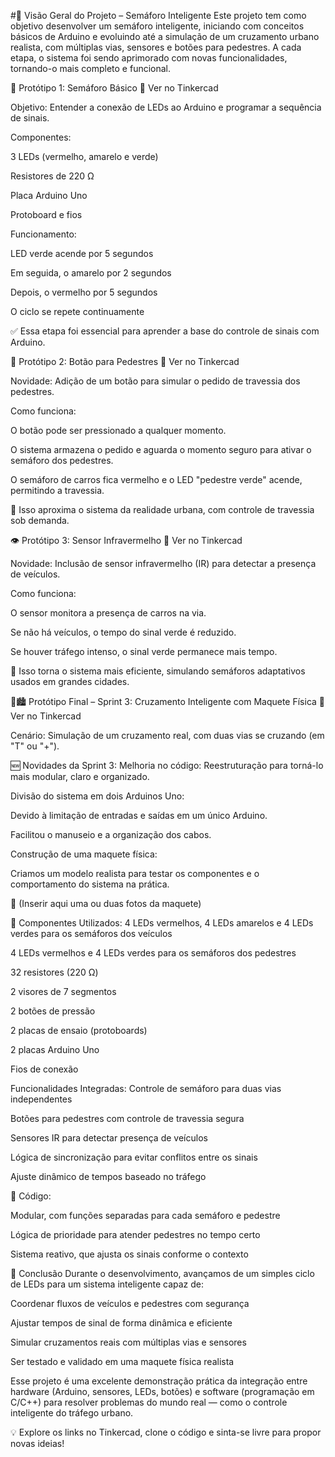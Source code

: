 #🚦 Visão Geral do Projeto – Semáforo Inteligente
Este projeto tem como objetivo desenvolver um semáforo inteligente, iniciando com conceitos básicos de Arduino e evoluindo até a simulação de um cruzamento urbano realista, com múltiplas vias, sensores e botões para pedestres. A cada etapa, o sistema foi sendo aprimorado com novas funcionalidades, tornando-o mais completo e funcional.

🔧 Protótipo 1: Semáforo Básico
🔗 Ver no Tinkercad

Objetivo: Entender a conexão de LEDs ao Arduino e programar a sequência de sinais.

Componentes:

3 LEDs (vermelho, amarelo e verde)

Resistores de 220 Ω

Placa Arduino Uno

Protoboard e fios

Funcionamento:

LED verde acende por 5 segundos

Em seguida, o amarelo por 2 segundos

Depois, o vermelho por 5 segundos

O ciclo se repete continuamente

✅ Essa etapa foi essencial para aprender a base do controle de sinais com Arduino.

🚶 Protótipo 2: Botão para Pedestres
🔗 Ver no Tinkercad

Novidade: Adição de um botão para simular o pedido de travessia dos pedestres.

Como funciona:

O botão pode ser pressionado a qualquer momento.

O sistema armazena o pedido e aguarda o momento seguro para ativar o semáforo dos pedestres.

O semáforo de carros fica vermelho e o LED "pedestre verde" acende, permitindo a travessia.

🎯 Isso aproxima o sistema da realidade urbana, com controle de travessia sob demanda.

👁️ Protótipo 3: Sensor Infravermelho
🔗 Ver no Tinkercad

Novidade: Inclusão de sensor infravermelho (IR) para detectar a presença de veículos.

Como funciona:

O sensor monitora a presença de carros na via.

Se não há veículos, o tempo do sinal verde é reduzido.

Se houver tráfego intenso, o sinal verde permanece mais tempo.

🚗 Isso torna o sistema mais eficiente, simulando semáforos adaptativos usados em grandes cidades.

🚦🏙️ Protótipo Final – Sprint 3: Cruzamento Inteligente com Maquete Física
🔗 Ver no Tinkercad

Cenário: Simulação de um cruzamento real, com duas vias se cruzando (em "T" ou "+").

🆕 Novidades da Sprint 3:
Melhoria no código: Reestruturação para torná-lo mais modular, claro e organizado.

Divisão do sistema em dois Arduinos Uno:

Devido à limitação de entradas e saídas em um único Arduino.

Facilitou o manuseio e a organização dos cabos.

Construção de uma maquete física:

Criamos um modelo realista para testar os componentes e o comportamento do sistema na prática.

📸 (Inserir aqui uma ou duas fotos da maquete)

🧩 Componentes Utilizados:
4 LEDs vermelhos, 4 LEDs amarelos e 4 LEDs verdes para os semáforos dos veículos

4 LEDs vermelhos e 4 LEDs verdes para os semáforos dos pedestres

32 resistores (220 Ω)

2 visores de 7 segmentos

2 botões de pressão

2 placas de ensaio (protoboards)

2 placas Arduino Uno

Fios de conexão

Funcionalidades Integradas:
Controle de semáforo para duas vias independentes

Botões para pedestres com controle de travessia segura

Sensores IR para detectar presença de veículos

Lógica de sincronização para evitar conflitos entre os sinais

Ajuste dinâmico de tempos baseado no tráfego

🧠 Código:

Modular, com funções separadas para cada semáforo e pedestre

Lógica de prioridade para atender pedestres no tempo certo

Sistema reativo, que ajusta os sinais conforme o contexto

🎯 Conclusão
Durante o desenvolvimento, avançamos de um simples ciclo de LEDs para um sistema inteligente capaz de:

Coordenar fluxos de veículos e pedestres com segurança

Ajustar tempos de sinal de forma dinâmica e eficiente

Simular cruzamentos reais com múltiplas vias e sensores

Ser testado e validado em uma maquete física realista

Esse projeto é uma excelente demonstração prática da integração entre hardware (Arduino, sensores, LEDs, botões) e software (programação em C/C++) para resolver problemas do mundo real — como o controle inteligente do tráfego urbano.

💡 Explore os links no Tinkercad, clone o código e sinta-se livre para propor novas ideias!
